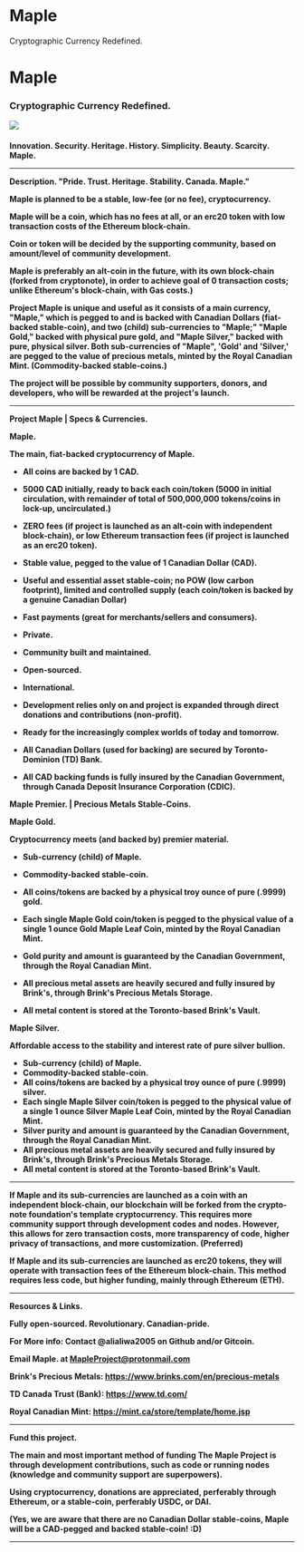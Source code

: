 # Maple
Cryptographic Currency Redefined.
<h1>Maple
  <h3> Cryptographic Currency Redefined.

![](https://i0.wp.com/www.federalidentity.ca/wp-content/uploads/2019/01/FI-logos-034-03.png?fit=250%2C250)
    
 <h4> Innovation. Security. Heritage. History. Simplicity. Beauty. Scarcity. Maple.

--------------------------------------------------------------------

Description.
"Pride. Trust. Heritage. Stability. Canada. Maple."



Maple is planned to be a stable, low-fee (or no fee), cryptocurrency.



Maple will be a coin, which has no fees at all, or an erc20 token with low transaction costs of the Ethereum block-chain. 

Coin or token will be decided by the supporting community, based on amount/level of community development. 

Maple is preferably an alt-coin in the future, with its own block-chain (forked from cryptonote), in order to achieve goal of 0 transaction costs; unlike Ethereum's block-chain, with Gas costs.)



Project Maple is unique and useful as it consists of a main currency, "Maple," which is pegged to and is backed with Canadian Dollars (fiat-backed stable-coin), and two (child) sub-currencies to "Maple;" "Maple Gold," backed with physical pure gold, and "Maple Silver," backed with pure, physical silver. Both sub-currencies of "Maple", 'Gold' and 'Silver,' are pegged to the value of precious metals, minted by the Royal Canadian Mint. (Commodity-backed stable-coins.)



The project will be possible by community supporters, donors, and developers, who will be rewarded at the project's launch.

---------------------------------------------------------


Project Maple | Specs & Currencies.


Maple.

The main, fiat-backed cryptocurrency of Maple.



- All coins are backed by 1 CAD.

- 5000 CAD initially, ready to back each coin/token (5000 in initial circulation, with remainder of total of 500,000,000 tokens/coins in lock-up, uncirculated.)

- ZERO fees (if project is launched as an alt-coin with independent block-chain), or low Ethereum transaction fees (if project is launched as an erc20 token).

- Stable value, pegged to the value of 1 Canadian Dollar (CAD).

- Useful and essential asset stable-coin; no POW (low carbon footprint), limited and controlled supply (each coin/token is backed by a genuine Canadian Dollar)

- Fast payments (great for merchants/sellers and consumers).

- Private.

- Community built and maintained.

- Open-sourced.

- International.

- Development relies only on and project is expanded through direct donations and contributions (non-profit).

- Ready for the increasingly complex worlds of today and tomorrow.

- All Canadian Dollars (used for backing) are secured by Toronto-Dominion (TD) Bank.

- All CAD backing funds is fully insured by the Canadian Government, through Canada Deposit Insurance Corporation (CDIC).


Maple Premier. | Precious Metals Stable-Coins.

Maple Gold.

Cryptocurrency meets (and backed by) premier material.



- Sub-currency (child) of Maple.

- Commodity-backed stable-coin.

- All coins/tokens are backed by a physical troy ounce of pure (.9999) gold.

- Each single Maple Gold coin/token is pegged to the physical value of a single 1 ounce Gold Maple Leaf Coin, minted by the Royal Canadian Mint.

- Gold purity and amount is guaranteed by the Canadian Government, through the Royal Canadian Mint.

- All precious metal assets are heavily secured and fully insured by Brink's, through Brink's Precious Metals Storage.

- All metal content is stored at the Toronto-based Brink's Vault.



Maple Silver.

Affordable access to the stability and interest rate of pure silver bullion.



- Sub-currency (child) of Maple.
- Commodity-backed stable-coin.
- All coins/tokens are backed by a physical troy ounce of pure (.9999) silver.
- Each single Maple Silver coin/token is pegged to the physical value of a single 1 ounce Silver Maple Leaf Coin, minted by the Royal Canadian Mint.
- Silver purity and amount is guaranteed by the Canadian Government, through the Royal Canadian Mint.
- All precious metal assets are heavily secured and fully insured by Brink's, through Brink's Precious Metals Storage.
- All metal content is stored at the Toronto-based Brink's Vault.


--------------------------------------------------------



If Maple and its sub-currencies are launched as a coin with an independent block-chain, our blockchain will be forked from the crypto-note foundation's template cryptocurrency. This requires more community support through development codes and nodes. However, this allows for zero transaction costs, more transparency of code, higher privacy of transactions, and more customization. (Preferred)



If Maple and its sub-currencies are launched as erc20 tokens, they will operate with transaction fees of the Ethereum block-chain. This method requires less code, but higher funding, mainly through Ethereum (ETH).





---------------------------------------------------------


Resources & Links.

Fully open-sourced. Revolutionary. Canadian-pride.


For More info: Contact @alialiwa2005 on Github and/or Gitcoin.


Email Maple. at MapleProject@protonmail.com


Brink's Precious Metals: https://www.brinks.com/en/precious-metals



TD Canada Trust (Bank): https://www.td.com/



Royal Canadian Mint: https://mint.ca/store/template/home.jsp





---------------------------------------------------------


Fund this project.


The main and most important method of funding The Maple Project is through development contributions, such as code or running nodes (knowledge and community support are superpowers).



Using cryptocurrency, donations are appreciated, perferably through Ethereum, or a stable-coin, perferably USDC, or DAI.



(Yes, we are aware that there are no Canadian Dollar stable-coins, Maple will be a CAD-pegged and backed stable-coin! :D)



---------------------------------------------------------

